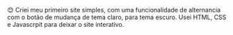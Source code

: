 😊 Criei meu primeiro site simples, com uma funcionalidade de alternancia com o botão de mudança de tema claro, para tema escuro. 
Usei HTML, CSS e Javascrpit para deixar o site interativo. 
